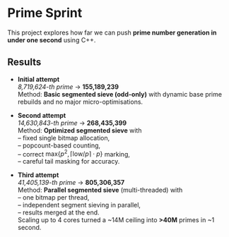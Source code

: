 # Prime Sprint

This project explores how far we can push **prime number generation in under one second** using C++.

## Results

- **Initial attempt**  
  *8,719,624-th prime* → **155,189,239**  
  Method: **Basic segmented sieve (odd-only)** with dynamic base prime rebuilds and no major micro-optimisations.

- **Second attempt**  
  *14,630,843-th prime* → **268,435,399**  
  Method: **Optimized segmented sieve** with  
  – fixed single bitmap allocation,  
  – popcount-based counting,  
  – correct $\text{max}\{p^2,\lceil \text{low}/p\rceil \cdot p\}$ marking,  
  – careful tail masking for accuracy.

- **Third attempt**  
  *41,405,139-th prime* → **805,306,357**  
  Method: **Parallel segmented sieve** (multi-threaded) with  
  – one bitmap per thread,  
  – independent segment sieving in parallel,  
  – results merged at the end.  
  Scaling up to 4 cores turned a ~14M ceiling into **>40M** primes in ~1 second.
